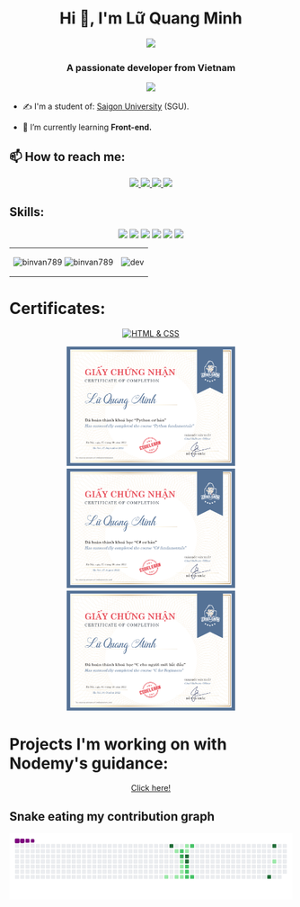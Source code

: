 <h1 align="center">Hi 👋, I'm Lữ Quang Minh</h1>
<p align="center"><img src="https://img.icons8.com/color/48/000000/vietnam-circular.png"/></p>
<h3 align="center">A passionate developer from Vietnam </h3>
<p align="center"> <img src="https://komarev.com/ghpvc/?username=binvan789&style=flat-square alt="binvan789" /></p>

- ✍ I'm a student of: [Saigon University](https://sgu.edu.vn/) (SGU).

- 🌱 I’m currently learning **Front-end.**


## 📫 How to reach me:

<p align="center">
  <a href="https://www.facebook.com/eokiuem" alt="Facebook">
    <img src="https://img.icons8.com/fluent/48/000000/facebook-new.png" target="_blank" />
  </a> 
  <a href="https://github.com/binvan789" alt="Github">
    <img src="https://img.icons8.com/fluent/48/000000/github.png"/>
  </a> 
  <a href="https://www.youtube.com/channel/UC9GxkWtMuOc3P1zEjNnG5_g" alt="Youtube channel" target="_blank" >
    <img src="https://img.icons8.com/fluent/48/000000/youtube-play.png"/>
  </a>
  <a href="mailto:luminh2004@gmail.com" alt="Email">
    <img src="https://img.icons8.com/fluent/48/000000/mailing.png"/>
  </a>
</p>

## Skills:
<p align="center">
  <img src="https://img.icons8.com/color/48/000000/css3.png"/>
  <img src="https://img.icons8.com/color/48/000000/html-5--v1.png"/>
  <img src="https://img.icons8.com/color/48/000000/javascript--v1.png"/>
  <img src="https://img.icons8.com/color/48/000000/python--v1.png"/>
  <img src="https://img.icons8.com/color/48/000000/c-sharp-logo.png"/>
  <img src="https://img.icons8.com/color/48/000000/c-programming.png"/>
</p>

<table style="width:100%;">
  <tr>
    <td>
      <img src="https://github-readme-stats.vercel.app/api/top-langs/?username=binvan789&bg_color=FFFFFF00&text_color=179fa3&layout=compact&hide=CSS&langs_count=10&custom_title=Top%20ngôn%20ngữ%20được%20dùng" alt="binvan789" width="100%"/>
      <img src="https://github-readme-stats.vercel.app/api?username=binvan789&bg_color=FFFFFF00&text_color=179fa3&show_icons=true&count_private=true&include_all_commits=true&custom_title=Hoạt%20động%20trên%20Github" alt="binvan789" width="100%"/>
    </td>
    <td>
      <p align="center"> 
        <img src="https://cdn.dribbble.com/users/1059583/screenshots/4171367/coding-freak.gif" alt="dev" width="100%"/>
      </p>
    </td>
  </tr>
</table>

# Certificates:

<p align="center">
  <a href="">
    <img alt="HTML & CSS" title="HTML & CSS" src="images/Lữ Quang Minh HTML & CSS Certificate.png" width="400px" />
  </a>
</p>
<p align="center">
  <a href="">
    <img alt="Python Basic" title="Python" src="images/CodeLearn_certification_python.png" width="300px" />
  </a>
  <a href="">
    <img alt="C# Basic" title="C# Basic" src="images/Csharp.png" width="300px" />
  </a>
  <a href="">
    <img alt="C Basic" title="C Basic" src="images/CodeLearn_certification-C.png" width="300px" />
  </a>
</p>

# Projects I'm working on with Nodemy's guidance:
  <p align="center">
    <a href="">Click here!</a>
  </p>
 
## Snake eating my contribution graph
![snake gif](https://github.com/binvan789/binvan789/blob/output/github-contribution-grid-snake.gif)


